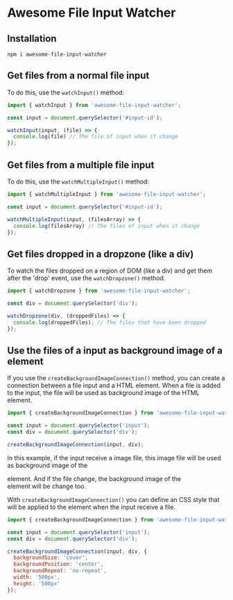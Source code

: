 # Awesome File Input Watcher

## Installation
```
npm i awesome-file-input-watcher
```

## Get files from a normal file input
To do this, use the `watchInput()` method:

```javascript
import { watchInput } from 'awesome-file-input-watcher';

const input = document.querySelector('#input-id');

watchInput(input, (file) => {
  console.log(file) // The file of input when it change
});
```

## Get files from a multiple file input
To do this, use the `watchMultipleInput()` method:

```javascript
import { watchMultipleInput } from 'awesome-file-input-watcher';

const input = document.querySelector('#input-id');

watchMultipleInput(input, (filesArray) => {
  console.log(filesArray) // The files of input when it change
});
```

## Get files dropped in a dropzone (like a div)
To watch the files dropped on a region of DOM (like a div) and get them after the 'drop' event, use the `watchDropzone()` method.

```javascript
import { watchDropzone } from 'awesome-file-input-watcher';

const div = document.querySelector('div');

watchDropzone(div, (droppedFiles) => {
  console.log(droppedFiles); // The files that have been dropped
});
```

## Use the files of a input as background image of a element
If you use the `createBackgroundImageConnection()` method, you can create a connection between a file input and a HTML element. When a file is added to the input, the file will be used as background image of the HTML element.

```javascript
import { createBackgroundImageConnection } from 'awesome-file-input-watcher';

const input = document.querySelector('input');
const div = document.querySelector('div');

createBackgroundImageConnection(input, div);
```

In this example, if the input receive a image file, this image file will be used as background image of the <div> element. And if the file change, the background image of the <div> element will be change too.

With `createBackgroundImageConnection()` you can define an CSS style that will be applied to the element when the input receive a file.

```javascript
import { createBackgroundImageConnection } from 'awesome-file-input-watcher';

const input = document.querySelector('input');
const div = document.querySelector('div');

createBackgroundImageConnection(input, div, {
  backgroundSize: 'cover',
  backgroundPosition: 'center',
  backgroundRepeat: 'no-repeat',
  width: '500px',
  height: '500px'
});
```